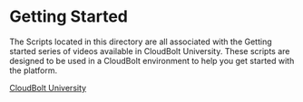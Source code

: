 # Getting Started
The Scripts located in this directory are all associated with the Getting started series of videos available in CloudBolt University. These scripts are designed to be used in a CloudBolt environment to help you get started with the platform.

[CloudBolt University](https://academy.university.cloudbolt.io/trainings)
